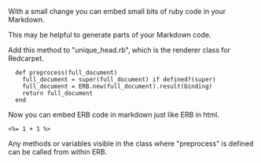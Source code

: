 With a small change you can embed small bits of ruby code in your Markdown.

This may be helpful to generate parts of your Markdown code.

Add this method to "unique_head.rb", which is the renderer class for Redcarpet.

```
  def preprocess(full_document)
    full_document = super(full_document) if defined?(super)
    full_document = ERB.new(full_document).result(binding)
    return full_document
  end

```

Now you can embed ERB code in markdown just like ERB in html.

```
<%= 1 + 1 %>
```

Any methods or variables visible in the class where "preprocess" is defined can be called from within ERB. 